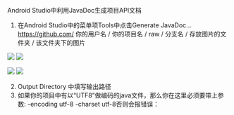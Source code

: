 Android Studio中利用JavaDoc生成项目API文档
1. 在Android Studio中的菜单项Tools中点击Generate JavaDoc...
 https://github.com/ 你的用户名 / 你的项目名 / raw / 分支名 / 存放图片的文件夹 / 该文件夹下的图片


![](https://github.com/guodongxiaren/ImageCache/raw/master/Logo/foryou.gif)
![](https://github.com/yangyankai/IDE/edit/master/Android%20studio%20JavaDoc.md/raw/java1.jpg)

![](https://github.com/yangyankai/IDE/blob/master/raw/java1.jpg)
![](https://github.com/yangyankai/IDE/blob/master/raw/java2.jpg)




2. Output Directory 中填写输出路径
3. 如果你的项目中有以“UTF8”做编码的java文件，那么你在这里必须要带上参数: -encoding utf-8 -charset utf-8否则会报错误：
 
